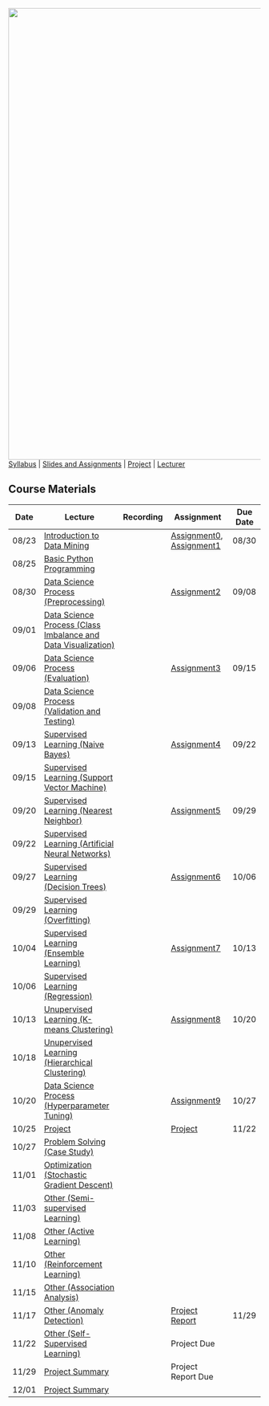 [<img width=900 src="https://github.com/hil-se/fds/blob/master/img/title.png?raw=yes">](https://github.com/hil-se/fds/blob/master/README.md)   
[Syllabus](https://github.com/hil-se/fds/blob/master/README.md) |
[Slides and Assignments](https://github.com/hil-se/fds/blob/master/assignments/README.md) |
[Project](https://github.com/hil-se/fds/blob/master/assignments/project.md) |
[Lecturer](http://zhe-yu.github.io) 

## Course Materials

| Date  | Lecture                                                                                                                                                               | Recording | Assignment                                                                                                                                                               | Due Date |
|-------|-----------------------------------------------------------------------------------------------------------------------------------------------------------------------|-----------|--------------------------------------------------------------------------------------------------------------------------------------------------------------------------|----------|
| 08/23 | [Introduction to Data Mining](https://docs.google.com/presentation/d/1dmw__r18lqC0m9f3g4BmrRNNL_lBQeoQ1zFRtCfj3HY/edit?usp=sharing)                                   |           | [Assignment0](https://github.com/hil-se/fds/blob/master/assignments/assignment0.md), [Assignment1](https://github.com/hil-se/fds/blob/master/assignments/assignment1.md) | 08/30    |
| 08/25 | [Basic Python Programming](https://docs.google.com/presentation/d/1etj8YzgdnxD3tpYzRlynIZDCcfzAZbJUVB51UGaHkJQ/edit?usp=sharing)                                      |           |                                                                                                                                                                          |          |
| 08/30 | [Data Science Process (Preprocessing)](https://docs.google.com/presentation/d/1rx8RinmbzJxc7ptfgQJ17ou7BRYG_JFIcGmXzqq6qM8/edit?usp=sharing)                          |           | [Assignment2](https://github.com/hil-se/fds/blob/master/assignments/assignment2.md)                                                                                      | 09/08    |
| 09/01 | [Data Science Process (Class Imbalance and Data Visualization)](https://docs.google.com/presentation/d/1-sOXnrwrHapYqbS4CMm7OCr8fOIxQOzbOBUFPCmrl7E/edit?usp=sharing) |           |                                                                                                                                                                          |          |
| 09/06 | [Data Science Process (Evaluation)](https://docs.google.com/presentation/d/11gk6KCGuNgdqSV8k6dHEoWRNhYYExAnF5l16pA2LuFc/edit?usp=sharing)                             |           | [Assignment3](https://github.com/hil-se/fds/blob/master/assignments/assignment3.md)                                                                                      | 09/15    |
| 09/08 | [Data Science Process (Validation and Testing)](https://docs.google.com/presentation/d/1g_7KYcv4qT27j6Kd8eagK1fEhr6rUGlXnJuNxZ3KTm8/edit?usp=sharing)                 |           |                                                                                                                                                                          |          |
| 09/13 | [Supervised Learning (Naive Bayes)](https://docs.google.com/presentation/d/1tFAiKOXhGZY_3cn3B6Hhnv6IN4I3WAcRdEWHjWfKj7E/edit?usp=sharing)                             |           | [Assignment4](https://github.com/hil-se/fds/blob/master/assignments/assignment4.md)                                                                                      | 09/22    |
| 09/15 | [Supervised Learning (Support Vector Machine)](https://docs.google.com/presentation/d/1pVUS4oO4W9064SMW-4IhqguGUZgiUJTHeQ_GSbNxvqU/edit?usp=sharing)                  |           |                                                                                                                                                                          |          |
| 09/20 | [Supervised Learning (Nearest Neighbor)](https://docs.google.com/presentation/d/18Ko8AwpP_IIYODpy3BneUgMslGVuP2hNc-okBrMVHmY/edit?usp=sharing)                        |           | [Assignment5](https://github.com/hil-se/fds/blob/master/assignments/assignment5.md)                                                                                      | 09/29    |
| 09/22 | [Supervised Learning (Artificial Neural Networks)](https://docs.google.com/presentation/d/12YDV1oa8XS5NkdtPtNzP4vxBnzTzaFJVT5X0d7LJsqE/edit?usp=sharing)              |           |                                                                                                                                                                          |          |
| 09/27 | [Supervised Learning (Decision Trees)](https://docs.google.com/presentation/d/14clmZ2QLNvlAc8S8rIO6nifu8iBH2kPP88QfMi3B54Q/edit?usp=sharing)                          |           | [Assignment6](https://github.com/hil-se/fds/blob/master/assignments/assignment6.md)                                                                                      | 10/06    |
| 09/29 | [Supervised Learning (Overfitting)](https://docs.google.com/presentation/d/17NVV-nOF1NpR5M2Ordhbb51tyQyri-vfVi9krvi5CXc/edit?usp=sharing)                             |           |                                                                                                                                                                          |          |
| 10/04 | [Supervised Learning (Ensemble Learning)](https://docs.google.com/presentation/d/1V2q1tP_1NeR5hVveB_hp5aPpVx1C3n1PD-bxv8VJzb8/edit?usp=sharing)                       |           | [Assignment7](https://github.com/hil-se/fds/blob/master/assignments/assignment7.md)                                                                                      | 10/13    |
| 10/06 | [Supervised Learning (Regression)](https://docs.google.com/presentation/d/1_AAhaaOI04so53R0KlxB6J45IZnTIvA8wLw8rlBNdNQ/edit?usp=sharing)                              |           |                                                                                                                                                                          |          |
| 10/13 | [Unupervised Learning (K-means Clustering)](https://docs.google.com/presentation/d/10Aps6HwM3L0_N0yv-qrsPgdJsKCAWLSh5lQl0TkKBwA/edit?usp=sharing)                     |           | [Assignment8](https://github.com/hil-se/fds/blob/master/assignments/assignment8.md)                                                                                      | 10/20    |
| 10/18 | [Unupervised Learning (Hierarchical Clustering)](https://docs.google.com/presentation/d/1vm2Z6AMs51vY8_aIWcOKBVYdcT7V-4sKOIRYW_GOGmQ/edit?usp=sharing)                |           |                                                                                                                                                                          |          |
| 10/20 | [Data Science Process (Hyperparameter Tuning)](https://docs.google.com/presentation/d/1w8TVO3AwWrDeY65sDqWxJaHOUjg4tyfbfYfchxHBZH4/edit?usp=sharing)                  |           | [Assignment9](https://github.com/hil-se/fds/blob/master/assignments/assignment9.md)                                                                                      | 10/27    |
| 10/25 | [Project](https://docs.google.com/presentation/d/1Fk6CFkC1hyh32b865yctrsSVgHUZXvJsNJklhQdyeiQ/edit?usp=sharing)                                                       |           | [Project](https://github.com/hil-se/fds/blob/master/assignments/project.md)                                                                                              | 11/22    |
| 10/27 | [Problem Solving (Case Study)](https://docs.google.com/presentation/d/1j3tY_RmdBkbZQcqGQ237Hj4lMs0xsRrN4Q6mhoVHcKo/edit?usp=sharing)                                |           |                                                                                                                                                                          |          |
| 11/01 | [Optimization (Stochastic Gradient Descent)](https://docs.google.com/presentation/d/1cLT4nOwujE6FkXiJ8CTw3eiP8SfZDUzWp20nRdVpUrs/edit?usp=sharing)                                |           |                                                                                                                                                                          |          |
| 11/03 | [Other (Semi-supervised Learning)](https://docs.google.com/presentation/d/1Sh_hffzSL3s1uN1JXz5MumxPlhxcXM3fqAqel4MaogI/edit?usp=sharing)                              |           |                                                                                                                                                                          |          |
| 11/08 | [Other (Active Learning)](https://docs.google.com/presentation/d/1rJTOuDhh9qLGhww-_7P8UiafHYuEMbBpxPR2gVBrCMQ/edit?usp=sharing)                                       |           |                                                                                                                                                                          |          |
| 11/10 | [Other (Reinforcement Learning)](https://docs.google.com/presentation/d/17V9bAffgtSUKe7cqTm3WobFMAS51d5mBIT9nwKpFNgI/edit?usp=sharing)                                |           |                                                                                                                                                                          |          |
| 11/15 | [Other (Association Analysis)](https://docs.google.com/presentation/d/1ruSaePGSPxtE1sYTU-D5NnsY0YoM_mA0VYPmJNydJZY/edit?usp=sharing)                                  |           |                                                                                                                                                                          |          |
| 11/17 | [Other (Anomaly Detection)](https://docs.google.com/presentation/d/14RnqD26KPFwOTTMURgBUW_n4zAYPDLq-9YsdeI3B9p0/edit?usp=sharing)                                     |           | [Project Report](https://docs.google.com/presentation/d/1mU_p8OV6qT8T7Z2lLxyF1T6HRlMOQpuiAEiEizBfCoM/edit?usp=sharing)                                                   | 11/29    |
| 11/22 | [Other (Self-Supervised Learning)](https://docs.google.com/presentation/d/19_82SE0_Essj2vbk_RUaRa3eXHlZSA2oYwb21_IbXJw/edit?usp=sharing)                              |           | Project Due                                                                                                                                                              |          |
| 11/29 | [Project Summary](https://docs.google.com/spreadsheets/d/1EQM7Pw3G2DYizQmE_ol4eFYYXQ4ZEXR4FDLLb6S28Xc/edit?usp=sharing)                                               |           | Project Report Due                                                                                                                                                       |          |
| 12/01 | [Project Summary](https://docs.google.com/spreadsheets/d/1EQM7Pw3G2DYizQmE_ol4eFYYXQ4ZEXR4FDLLb6S28Xc/edit?usp=sharing)                                               |           |                                                                                                                                                                          |          |
